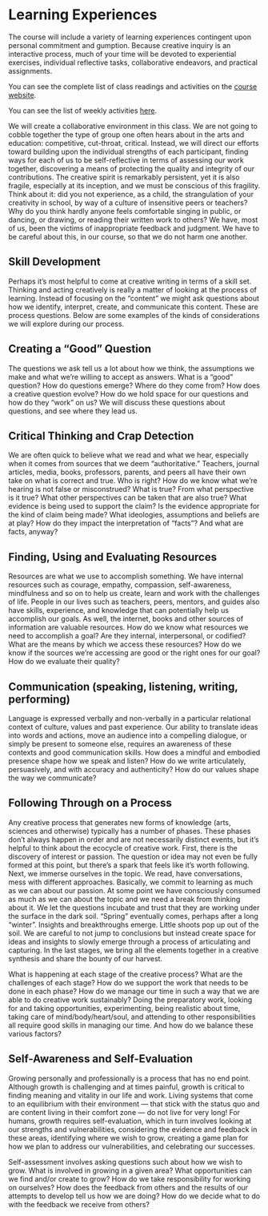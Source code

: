 
# Learning Experiences

The course will include a variety of learning experiences contingent
upon personal commitment and gumption. Because creative
inquiry is an interactive process, much of your time will be
devoted to experiential exercises, individual reflective tasks,
collaborative endeavors, and practical assignments.

You can see the complete list of class readings and activities on the [course website](https://crwr1200.netlify.com/posts/).

You can see the list of weekly activities [here](https://crwr1200.netlify.com/activities/).

We will create a collaborative environment in this class. We are not
going to cobble together the type of group one often hears about in
the arts and education: competitive, cut-throat, critical. Instead, we
will direct our efforts toward building upon the individual strengths
of each participant, finding ways for each of us to be self-reflective
in terms of assessing our work together, discovering a means of
protecting the quality and integrity of our contributions. The
creative spirit is remarkably persistent, yet it is also fragile,
especially at its inception, and we must be conscious of this
fragility. Think about it: did you not experience, as a child, the
strangulation of your creativity in school, by way of a culture of
insensitive peers or teachers? Why do you think hardly anyone feels
comfortable singing in public, or dancing, or drawing, or reading
their written work to others? We have, most of us, been the victims of
inappropriate feedback and judgment. We have to be careful about this,
in our course, so that we do not harm one another.

## Skill Development

Perhaps it’s most helpful to come at creative writing in terms of a
skill set. Thinking and acting creatively is really a matter of
looking at the process of learning. Instead of focusing on the
“content” we might ask questions about how we identify, interpret,
create, and communicate this content. These are process
questions. Below are some examples of the kinds of considerations we
will explore during our process.

## Creating a “Good” Question

The questions we ask tell us a lot about how we think, the assumptions
we make and what we’re willing to accept as answers. What is a “good”
question? How do questions emerge? Where do they come from? How does a
creative question evolve? How do we hold space for our questions and
how do they “work” on us? We will discuss these questions about
questions, and see where they lead us.

## Critical Thinking and Crap Detection

We are often quick to believe what we read and what we hear,
especially when it comes from sources that we deem “authoritative.”
Teachers, journal articles, media, books, professors, parents, and
peers all have their own take on what is correct and true. Who is
right? How do we know what we’re hearing is not false or misconstrued?
What is true? From what perspective is it true? What other
perspectives can be taken that are also true? What evidence is being
used to support the claim? Is the evidence appropriate for the kind of
claim being made? What ideologies, assumptions and beliefs are at
play? How do they impact the interpretation of “facts”? And what are
facts, anyway?

## Finding, Using and Evaluating Resources

Resources are what we use to accomplish something. We have internal
resources such as courage, empathy, compassion, self-awareness,
mindfulness and so on to help us create, learn and work with the
challenges of life. People in our lives such as teachers, peers,
mentors, and guides also have skills, experience, and knowledge that
can potentially help us accomplish our goals. As well, the internet,
books and other sources of information are valuable resources. How do
we know what resources we need to accomplish a goal? Are they
internal, interpersonal, or codified? What are the means by which we
access these resources? How do we know if the sources we’re accessing
are good or the right ones for our goal? How do we evaluate their
quality?

## Communication (speaking, listening, writing, performing)

Language is expressed verbally and non-verbally in a particular
relational context of culture, values and past experience. Our ability
to translate ideas into words and actions, move an audience into a
compelling dialogue, or simply be present to someone else, requires an
awareness of these contexts and good communication skills. How does a
mindful and embodied presence shape how we speak and listen? How do we
write articulately, persuasively, and with accuracy and authenticity?
How do our values shape the way we communicate?

## Following Through on a Process

Any creative process that generates new forms of knowledge (arts,
sciences and otherwise) typically has a number of phases. These phases
don’t always happen in order and are not necessarily distinct events,
but it’s helpful to think about the ecocycle of creative work. First,
there is the discovery of interest or passion. The question or idea
may not even be fully formed at this point, but there’s a spark that
feels like it’s worth following. Next, we immerse ourselves in the
topic. We read, have conversations, mess with different
approaches. Basically, we commit to learning as much as we can about
our passion. At some point we have consciously consumed as much as we
can about the topic and we need a break from thinking about it. We let
the questions incubate and trust that they are working under the
surface in the dark soil. “Spring” eventually comes, perhaps after a
long “winter”. Insights and breakthroughs emerge. Little shoots pop up
out of the soil. We are careful to not jump to conclusions but instead
create space for ideas and insights to slowly emerge through a process
of articulating and capturing. In the last stages, we bring all the
elements together in a creative synthesis and share the bounty of our
harvest.

What is happening at each stage of the creative process? What are the
challenges of each stage? How do we support the work that needs to be
done in each phase? How do we manage our time in such a way that we
are able to do creative work sustainably? Doing the preparatory work,
looking for and taking opportunities, experimenting, being realistic
about time, taking care of mind/body/heart/soul, and attending to
other responsibilities all require good skills in managing our
time. And how do we balance these various factors?

## Self-Awareness and Self-Evaluation

Growing personally and professionally is a process that has no end
point. Although growth is challenging and at times painful, growth is
critical to finding meaning and vitality in our life and work. Living
systems that come to an equilibrium with their environment — that
stick with the status quo and are content living in their comfort zone
— do not live for very long! For humans, growth requires
self-evaluation, which in turn involves looking at our strengths and
vulnerabilities, considering the evidence and feedback in these areas,
identifying where we wish to grow, creating a game plan for how we
plan to address our vulnerabilities, and celebrating our successes.

Self-assessment involves asking questions such about how we wish to
grow. What is involved in growing in a given area? What opportunities
can we find and/or create to grow? How do we take responsibility for
working on ourselves? How does the feedback from others and the
results of our attempts to develop tell us how we are doing? How do we
decide what to do with the feedback we receive from others?
